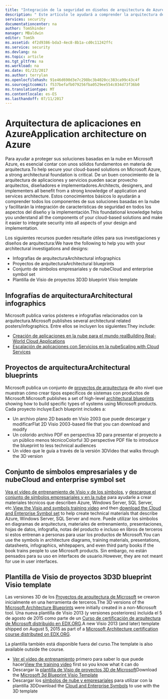 ```yaml
---
title: "Integración de la seguridad en diseños de arquitectura de Azure | Microsoft Docs"
description: " Este artículo le ayudará a comprender la arquitectura de aplicaciones y servicios en Azure para facilitar la integración de características de seguridad en el diseño y la implementación. "
services: security
documentationcenter: na
author: TomShinder
manager: MBaldwin
editor: TomSh
ms.assetid: 4f2d9386-bda3-4ec8-8b1a-cd0c11242ffc
ms.service: security
ms.devlang: na
ms.topic: article
ms.tgt_pltfrm: na
ms.workload: na
ms.date: 01/23/2017
ms.author: terrylan
ms.openlocfilehash: 91e46d690d3e7c298bc3b4020cc383ca99c43c4f
ms.sourcegitcommit: f537befafb079256fba0529ee554c034d73f36b0
ms.translationtype: MT
ms.contentlocale: es-ES
ms.lasthandoff: 07/11/2017
---
```

# <a name="application-architecture-on-azure"></a><span data-ttu-id="2ebda-103">Arquitectura de aplicaciones en Azure</span><span class="sxs-lookup"><span data-stu-id="2ebda-103">Application architecture on Azure</span></span>
<span data-ttu-id="2ebda-104">Para ayudar a proteger sus soluciones basadas en la nube en Microsoft Azure, es esencial contar con unos sólidos fundamentos en materia de arquitectura.</span><span class="sxs-lookup"><span data-stu-id="2ebda-104">To help secure your cloud-based solutions on Microsoft Azure, a strong architectural foundation is critical.</span></span> <span data-ttu-id="2ebda-105">De un buen conocimiento de la arquitectura de aplicaciones y servicios pueden sacar provecho arquitectos, diseñadores e implementadores.</span><span class="sxs-lookup"><span data-stu-id="2ebda-105">Architects, designers, and implementers all benefit from a strong knowledge of application and services architecture.</span></span> <span data-ttu-id="2ebda-106">Estos conocimientos básicos lo ayudarán a comprender todos los componentes de sus soluciones basadas en la nube y facilitarán la integración de características de seguridad en todos los aspectos del diseño y la implementación.</span><span class="sxs-lookup"><span data-stu-id="2ebda-106">This foundational knowledge helps you understand all the components of your cloud-based solutions and make it easier to integrate security into all aspects of your design and implementation.</span></span>

<span data-ttu-id="2ebda-107">Los siguientes recursos pueden resultarle útiles para sus investigaciones y diseños de arquitectura:</span><span class="sxs-lookup"><span data-stu-id="2ebda-107">We have the following to help you with your architectural investigations and designs:</span></span>

* <span data-ttu-id="2ebda-108">Infografías de arquitectura</span><span class="sxs-lookup"><span data-stu-id="2ebda-108">Architectural infographics</span></span>
* <span data-ttu-id="2ebda-109">Proyectos de arquitectura</span><span class="sxs-lookup"><span data-stu-id="2ebda-109">Architectural blueprints</span></span>
* <span data-ttu-id="2ebda-110">Conjunto de símbolos empresariales y de nube</span><span class="sxs-lookup"><span data-stu-id="2ebda-110">Cloud and enterprise symbol set</span></span>
* <span data-ttu-id="2ebda-111">Plantilla de Visio de proyectos 3D</span><span class="sxs-lookup"><span data-stu-id="2ebda-111">3D blueprint Visio template</span></span>

## <a name="architectural-infographics"></a><span data-ttu-id="2ebda-112">Infografías de arquitectura</span><span class="sxs-lookup"><span data-stu-id="2ebda-112">Architectural infographics</span></span>
<span data-ttu-id="2ebda-113">Microsoft publica varios pósteres e infografías relacionados con la arquitectura.</span><span class="sxs-lookup"><span data-stu-id="2ebda-113">Microsoft publishes several architectural related posters/infographics.</span></span> <span data-ttu-id="2ebda-114">Entre ellos se incluyen los siguientes:</span><span class="sxs-lookup"><span data-stu-id="2ebda-114">They include:</span></span>

* [<span data-ttu-id="2ebda-115">Creación de aplicaciones en la nube para el mundo real</span><span class="sxs-lookup"><span data-stu-id="2ebda-115">Building Real-World Cloud Applications</span></span>](https://azure.microsoft.com/documentation/infographics/building-real-world-cloud-apps/)
* [<span data-ttu-id="2ebda-116">Escalación de aplicaciones con Servicios en la nube</span><span class="sxs-lookup"><span data-stu-id="2ebda-116">Scaling with Cloud Services</span></span>](https://azure.microsoft.com/documentation/infographics/cloud-services/)

## <a name="architectural-blueprints"></a><span data-ttu-id="2ebda-117">Proyectos de arquitectura</span><span class="sxs-lookup"><span data-stu-id="2ebda-117">Architectural blueprints</span></span>
<span data-ttu-id="2ebda-118">Microsoft publica un conjunto de [proyectos de arquitectura](http://aka.ms/azblueprints) de alto nivel que muestran cómo crear tipos específicos de sistemas con productos de Microsoft.</span><span class="sxs-lookup"><span data-stu-id="2ebda-118">Microsoft publishes a set of high-level [architectural blueprints](http://aka.ms/azblueprints) showing how to build specific types of systems using Microsoft products.</span></span>
<span data-ttu-id="2ebda-119">Cada proyecto incluye:</span><span class="sxs-lookup"><span data-stu-id="2ebda-119">Each blueprint includes a:</span></span>

* <span data-ttu-id="2ebda-120">Un archivo plano 2D basado en Visio 2003 que puede descargar y modificar</span><span class="sxs-lookup"><span data-stu-id="2ebda-120">Flat 2D Visio 2003-based file that you can download and modify</span></span>
* <span data-ttu-id="2ebda-121">Un colorido archivo PDF en perspectiva 3D para presentar el proyecto a un público menos técnico</span><span class="sxs-lookup"><span data-stu-id="2ebda-121">Colorful 3D perspective PDF file to introduce the blueprint to less technical audiences</span></span>
* <span data-ttu-id="2ebda-122">Un vídeo que le guía a través de la versión 3D</span><span class="sxs-lookup"><span data-stu-id="2ebda-122">Video that walks through the 3D version</span></span>

## <a name="cloud-and-enterprise-symbol-set"></a><span data-ttu-id="2ebda-123">Conjunto de símbolos empresariales y de nube</span><span class="sxs-lookup"><span data-stu-id="2ebda-123">Cloud and enterprise symbol set</span></span>
<span data-ttu-id="2ebda-124">[Vea el vídeo de entrenamiento de Visio y de los símbolos](http://aka.ms/CnESymbolsVideo), y [descargue el conjunto de símbolos empresariales y en la nube](http://aka.ms/CnESymbols) para ayudarle a crear materiales técnicos que describen Azure, Windows Server, SQL Server, etc.</span><span class="sxs-lookup"><span data-stu-id="2ebda-124">[View the Visio and symbols training video](http://aka.ms/CnESymbolsVideo) and then [download the Cloud and Enterprise Symbol set](http://aka.ms/CnESymbols) to help create technical materials that describe Azure, Windows Server, SQL Server and more.</span></span> <span data-ttu-id="2ebda-125">Puede utilizar los símbolos en diagramas de arquitectura, materiales de entrenamiento, presentaciones, hojas de datos, infografía, notas del producto e incluso en libros de terceros si estos entrenan a personas para usar los productos de Microsoft.</span><span class="sxs-lookup"><span data-stu-id="2ebda-125">You can use the symbols in architecture diagrams, training materials, presentations, datasheets, infographics, whitepapers, and even third party books if the book trains people to use Microsoft products.</span></span> <span data-ttu-id="2ebda-126">Sin embargo, no están pensados para su uso en interfaces de usuario.</span><span class="sxs-lookup"><span data-stu-id="2ebda-126">However, they are not meant for use in user interfaces.</span></span>

## <a name="3d-blueprint-visio-template"></a><span data-ttu-id="2ebda-127">Plantilla de Visio de proyectos 3D</span><span class="sxs-lookup"><span data-stu-id="2ebda-127">3D blueprint Visio template</span></span>
<span data-ttu-id="2ebda-128">Las versiones 3D de los [Proyectos de arquitectura de Microsoft](http://aka.ms/azblueprints) se crearon inicialmente en una herramienta de terceros.</span><span class="sxs-lookup"><span data-stu-id="2ebda-128">The 3D versions of the [Microsoft Architecture Blueprints](http://aka.ms/azblueprints) were initially created in a non-Microsoft tool.</span></span> <span data-ttu-id="2ebda-129">Una nueva plantilla de Visio 2013 (y versiones posteriores) incluida el 5 de agosto de 2015 como parte de un [Curso de certificación de arquitectura de Microsoft distribuido en EDX.ORG](https://docs.microsoft.com/azure/architecture/#microsoft-architecture-certification-course).</span><span class="sxs-lookup"><span data-stu-id="2ebda-129">A new Visio 2013 (and later) template shipped on August 5, 2015 as part of a [Microsoft Architecture certification course distributed on EDX.ORG](https://docs.microsoft.com/azure/architecture/#microsoft-architecture-certification-course).</span></span>

<span data-ttu-id="2ebda-130">La plantilla también está disponible fuera del curso.</span><span class="sxs-lookup"><span data-stu-id="2ebda-130">The template is also available outside the course.</span></span>

* <span data-ttu-id="2ebda-131">[Ver el vídeo de entrenamiento](http://aka.ms/3dBlueprintTemplateVideo) primero para saber lo que puede hacer</span><span class="sxs-lookup"><span data-stu-id="2ebda-131">[View the training video](http://aka.ms/3dBlueprintTemplateVideo) first so you know what it can do</span></span>
* <span data-ttu-id="2ebda-132">Descargar la [plantilla de Visio de proyectos 3D de Microsoft](http://aka.ms/3DBlueprintTemplate)</span><span class="sxs-lookup"><span data-stu-id="2ebda-132">Download the [Microsoft 3d Blueprint Visio Template](http://aka.ms/3DBlueprintTemplate)</span></span>
* <span data-ttu-id="2ebda-133">Descargar los [símbolos de nube y empresariales](https://docs.microsoft.com/azure/architecture/#drawing-symbol-and-icon-sets) para utilizar con la plantilla 3D</span><span class="sxs-lookup"><span data-stu-id="2ebda-133">Download the [Cloud and Enterprise Symbols](https://docs.microsoft.com/azure/architecture/#drawing-symbol-and-icon-sets) to use with the 3D template</span></span>
